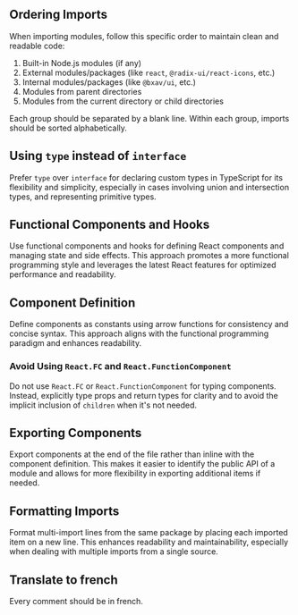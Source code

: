 ## Ordering Imports

When importing modules, follow this specific order to maintain clean and readable code:

1. Built-in Node.js modules (if any)
2. External modules/packages (like `react`, `@radix-ui/react-icons`, etc.)
3. Internal modules/packages (like `@bxav/ui`, etc.)
4. Modules from parent directories
5. Modules from the current directory or child directories

Each group should be separated by a blank line. Within each group, imports should be sorted alphabetically.

## Using `type` instead of `interface`

Prefer `type` over `interface` for declaring custom types in TypeScript for its flexibility and simplicity, especially in cases involving union and intersection types, and representing primitive types.

## Functional Components and Hooks

Use functional components and hooks for defining React components and managing state and side effects. This approach promotes a more functional programming style and leverages the latest React features for optimized performance and readability.

## Component Definition

Define components as constants using arrow functions for consistency and concise syntax. This approach aligns with the functional programming paradigm and enhances readability.

### Avoid Using `React.FC` and `React.FunctionComponent`

Do not use `React.FC` or `React.FunctionComponent` for typing components. Instead, explicitly type props and return types for clarity and to avoid the implicit inclusion of `children` when it's not needed.

## Exporting Components

Export components at the end of the file rather than inline with the component definition. This makes it easier to identify the public API of a module and allows for more flexibility in exporting additional items if needed.

## Formatting Imports

Format multi-import lines from the same package by placing each imported item on a new line. This enhances readability and maintainability, especially when dealing with multiple imports from a single source.

## Translate to french
Every comment should be in french.
